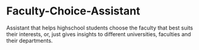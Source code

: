 # Faculty-Choice-Assistant
Assistant that helps highschool students choose the faculty that best suits their interests, or, just gives insights to different universities, faculties and their departments.
